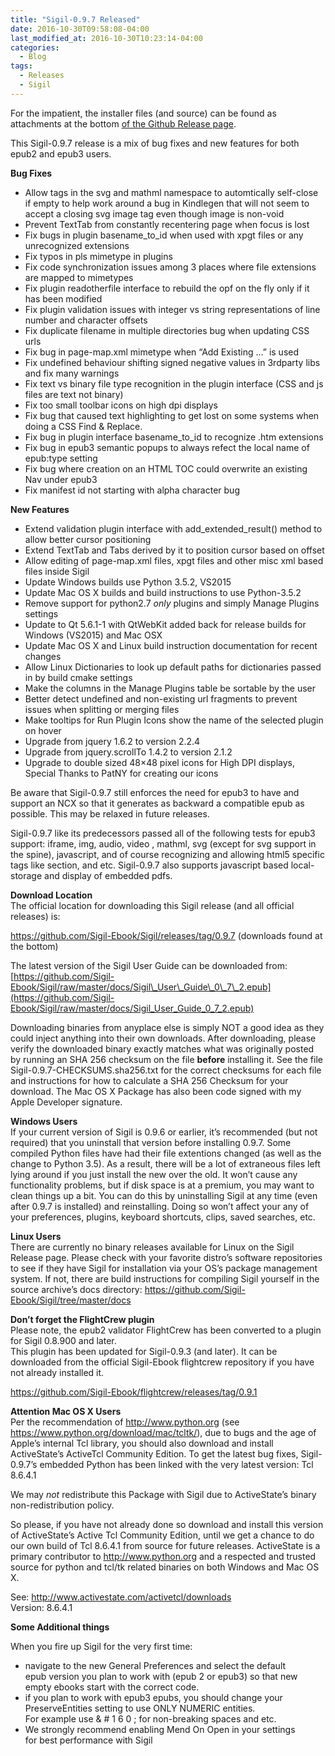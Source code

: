 ```yaml
---
title: "Sigil-0.9.7 Released"
date: 2016-10-30T09:58:08-04:00
last_modified_at: 2016-10-30T10:23:14-04:00
categories:
  - Blog
tags:
  - Releases
  - Sigil
---
```



For the impatient, the installer files (and source) can be found as attachments at the bottom [of the Github Release page](https://github.com/Sigil-Ebook/Sigil/releases/tag/0.9.7).

This Sigil-0.9.7 release is a mix of bug fixes and new features for both epub2 and epub3 users.

__Bug Fixes__

*   Allow tags in the svg and mathml namespace to automtically self-close if empty to help work around a bug in Kindlegen that will not seem to accept a closing svg image tag even though image is non-void
*   Prevent TextTab from constantly recentering page when focus is lost
*   Fix bugs in plugin basename\_to\_id when used with xpgt files or any unrecognized extensions
*   Fix typos in pls mimetype in plugins
*   Fix code synchronization issues among 3 places where file extensions are mapped to mimetypes
*   Fix plugin readotherfile interface to rebuild the opf on the fly only if it has been modified
*   Fix plugin validation issues with integer vs string representations of line number and character offsets
*   Fix duplicate filename in multiple directories bug when updating CSS urls
*   Fix bug in page-map.xml mimetype when “Add Existing …” is used
*   Fix undefined behaviour shifting signed negative values in 3rdparty libs and fix many warnings
*   Fix text vs binary file type recognition in the plugin interface (CSS and js files are text not binary)
*   Fix too small toolbar icons on high dpi displays
*   Fix bug that caused text highlighting to get lost on some systems when doing a CSS Find &amp; Replace.
*   Fix bug in plugin interface basename\_to\_id to recognize .htm extensions
*   Fix bug in epub3 semantic popups to always refect the local name of epub:type setting
*   Fix bug where creation on an HTML TOC could overwrite an existing Nav under epub3
*   Fix manifest id not starting with alpha character bug

__New Features__

*   Extend validation plugin interface with add\_extended\_result() method to allow better cursor positioning
*   Extend TextTab and Tabs derived by it to position cursor based on offset
*   Allow editing of page-map.xml files, xpgt files and other misc xml based files inside Sigil
*   Update Windows builds use Python 3.5.2, VS2015
*   Update Mac OS X builds and build instructions to use Python-3.5.2
*   Remove support for python2.7 _only_ plugins and simply Manage Plugins settings
*   Update to Qt 5.6.1-1 with QtWebKit added back for release builds for Windows (VS2015) and Mac OSX
*   Update Mac OS X and Linux build instruction documentation for recent changes
*   Allow Linux Dictionaries to look up default paths for dictionaries passed in by build cmake settings
*   Make the columns in the Manage Plugins table be sortable by the user
*   Better detect undefined and non-existing url fragments to prevent issues when splitting or merging files
*   Make tooltips for Run Plugin Icons show the name of the selected plugin on hover
*   Upgrade from jquery 1.6.2 to version 2.2.4
*   Upgrade from jquery.scrollTo 1.4.2 to version 2.1.2
*   Upgrade to double sized 48×48 pixel icons for High DPI displays, Special Thanks to PatNY for creating our icons

Be aware that Sigil-0.9.7 still enforces the need for epub3 to have and support an NCX so that it generates as backward a compatible epub as possible. This may be relaxed in future releases.

Sigil-0.9.7 like its predecessors passed all of the following tests for epub3 support: iframe, img, audio, video , mathml, svg (except for svg support in the spine), javascript, and of course recognizing and allowing html5 specific tags like section, and etc. Sigil-0.9.7 also supports javascript based local-storage and display of embedded pdfs.

__Download Location__  
The official location for downloading this Sigil release (and all official releases) is:

<https://github.com/Sigil-Ebook/Sigil/releases/tag/0.9.7> (downloads found at the bottom)

The latest version of the Sigil User Guide can be downloaded from: [https://github.com/Sigil-Ebook/Sigil/raw/master/docs/Sigil\_User\_Guide\_0\_7\_2.epub](https://github.com/Sigil-Ebook/Sigil/raw/master/docs/Sigil_User_Guide_0_7_2.epub)

Downloading binaries from anyplace else is simply NOT a good idea as they could inject anything into their own downloads. After downloading, please verify the downloaded binary exactly matches what was originally posted by running an SHA 256 checksum on the file __before__ installing it. See the file Sigil-0.9.7-CHECKSUMS.sha256.txt for the correct checksums for each file and instructions for how to calculate a SHA 256 Checksum for your download. The Mac OS X Package has also been code signed with my Apple Developer signature.

__Windows Users__  
If your current version of Sigil is 0.9.6 or earlier, it’s recommended (but not required) that you uninstall that version before installing 0.9.7. Some compiled Python files have had their file extentions changed (as well as the change to Python 3.5). As a result, there will be a lot of extraneous files left lying around if you just install the new over the old. It won’t cause any functionality problems, but if disk space is at a premium, you may want to clean things up a bit. You can do this by uninstalling Sigil at any time (even after 0.9.7 is installed) and reinstalling. Doing so won’t affect your any of your preferences, plugins, keyboard shortcuts, clips, saved searches, etc.

__Linux Users__  
There are currently no binary releases available for Linux on the Sigil Release page. Please check with your favorite distro’s software repositories to see if they have Sigil for installation via your OS’s package management system. If not, there are build instructions for compiling Sigil yourself in the source archive’s docs directory: <https://github.com/Sigil-Ebook/Sigil/tree/master/docs>

__Don’t forget the FlightCrew plugin__  
Please note, the epub2 validator FlightCrew has been converted to a plugin for Sigil 0.8.900 and later.  
This plugin has been updated for Sigil-0.9.3 (and later). It can be downloaded from the official Sigil-Ebook flightcrew repository if you have not already installed it.

<https://github.com/Sigil-Ebook/flightcrew/releases/tag/0.9.1>

__Attention Mac OS X Users__  
Per the recommendation of <http://www.python.org> (see <https://www.python.org/download/mac/tcltk/>), due to bugs and the age of Apple’s internal Tcl library, you should also download and install ActiveState’s ActiveTcl Community Edition. To get the latest bug fixes, Sigil-0.9.7’s embedded Python has been linked with the very latest version: Tcl 8.6.4.1

We may _not_ redistribute this Package with Sigil due to ActiveState’s binary non-redistribution policy.

So please, if you have not already done so download and install this version of ActiveState’s Active Tcl Community Edition, until we get a chance to do our own build of Tcl 8.6.4.1 from source for future releases. ActiveState is a primary contributor to <http://www.python.org> and a respected and trusted source for python and tcl/tk related binaries on both Windows and Mac OS X.

See: <http://www.activestate.com/activetcl/downloads>  
Version: 8.6.4.1

__Some Additional things__

When you fire up Sigil for the very first time:

*   navigate to the new General Preferences and select the default  
    epub version you plan to work with (epub 2 or epub3) so that new  
    empty ebooks start with the correct code.
*   if you plan to work with epub3 epubs, you should change your  
    PreserveEntities setting to use ONLY NUMERIC entities.  
    For example use &amp; \# 1 6 0 ; for non-breaking spaces and etc.
*   We strongly recommend enabling Mend On Open in your settings  
    for best performance with Sigil